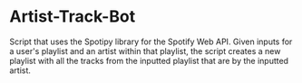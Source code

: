 # Artist-Track-Bot
Script that uses the Spotipy library for the Spotify Web API. Given inputs for a user's playlist and an artist within that playlist, the script creates a new playlist with all the tracks from the inputted playlist that are by the inputted artist.
